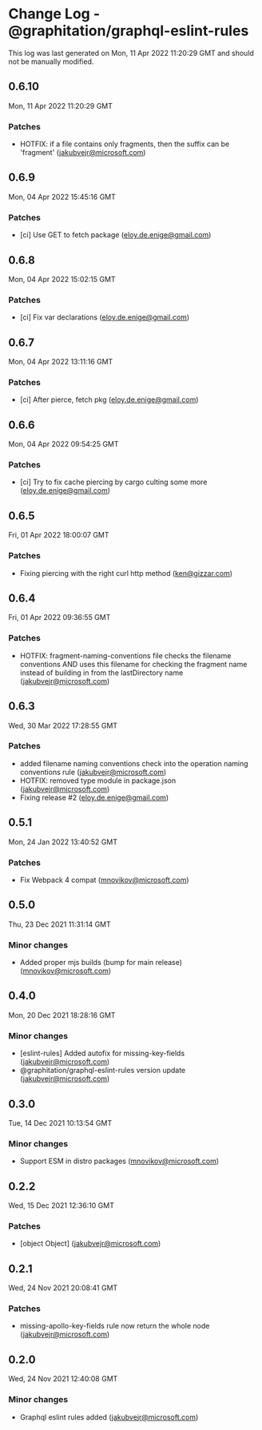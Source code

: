 # Change Log - @graphitation/graphql-eslint-rules

This log was last generated on Mon, 11 Apr 2022 11:20:29 GMT and should not be manually modified.

<!-- Start content -->

## 0.6.10

Mon, 11 Apr 2022 11:20:29 GMT

### Patches

- HOTFIX: if a file contains only fragments, then the suffix can be 'fragment' (jakubvejr@microsoft.com)

## 0.6.9

Mon, 04 Apr 2022 15:45:16 GMT

### Patches

- [ci] Use GET to fetch package (eloy.de.enige@gmail.com)

## 0.6.8

Mon, 04 Apr 2022 15:02:15 GMT

### Patches

- [ci] Fix var declarations (eloy.de.enige@gmail.com)

## 0.6.7

Mon, 04 Apr 2022 13:11:16 GMT

### Patches

- [ci] After pierce, fetch pkg (eloy.de.enige@gmail.com)

## 0.6.6

Mon, 04 Apr 2022 09:54:25 GMT

### Patches

- [ci] Try to fix cache piercing by cargo culting some more (eloy.de.enige@gmail.com)

## 0.6.5

Fri, 01 Apr 2022 18:00:07 GMT

### Patches

- Fixing piercing with the right curl http method (ken@gizzar.com)

## 0.6.4

Fri, 01 Apr 2022 09:36:55 GMT

### Patches

- HOTFIX: fragment-naming-conventions file checks the filename conventions AND uses this filename for checking the fragment name instead of building in from the lastDirectory name (jakubvejr@microsoft.com)

## 0.6.3

Wed, 30 Mar 2022 17:28:55 GMT

### Patches

- added filename naming conventions check into the operation naming conventions rule (jakubvejr@microsoft.com)
- HOTFIX: removed type module in package.json (jakubvejr@microsoft.com)
- Fixing release #2 (eloy.de.enige@gmail.com)

## 0.5.1

Mon, 24 Jan 2022 13:40:52 GMT

### Patches

- Fix Webpack 4 compat (mnovikov@microsoft.com)

## 0.5.0

Thu, 23 Dec 2021 11:31:14 GMT

### Minor changes

- Added proper mjs builds (bump for main release) (mnovikov@microsoft.com)

## 0.4.0

Mon, 20 Dec 2021 18:28:16 GMT

### Minor changes

- [eslint-rules] Added autofix for missing-key-fields (jakubvejr@microsoft.com)
- @graphitation/graphql-eslint-rules version update (jakubvejr@microsoft.com)

## 0.3.0

Tue, 14 Dec 2021 10:13:54 GMT

### Minor changes

- Support ESM in distro packages (mnovikov@microsoft.com)

## 0.2.2

Wed, 15 Dec 2021 12:36:10 GMT

### Patches

- [object Object] (jakubvejr@microsoft.com)

## 0.2.1

Wed, 24 Nov 2021 20:08:41 GMT

### Patches

- missing-apollo-key-fields rule now return the whole node (jakubvejr@microsoft.com)

## 0.2.0

Wed, 24 Nov 2021 12:40:08 GMT

### Minor changes

- Graphql eslint rules added (jakubvejr@microsoft.com)
